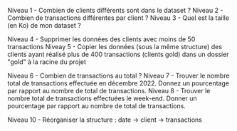 Niveau 1 - Combien de clients différents sont dans le dataset ?
Niveau 2 - Combien de transactions différentes par client ?
Niveau 3 - Quel est la taille (en Ko) de mon dataset ?

Niveau 4 - Supprimer les données des clients avec moins de 50 transactions
Niveay 5 - Copier les données (sous la même structure) des clients ayant réalisé plus de 400 transactions (clients gold) dans un dossier "gold" à la racine du projet

Niveau 6 - Combien de transactions au total ?
Niveau 7 - Trouver le nombre total de transactions effectuée en décembre 2022. Donnez un pourcentage par rapport au nombre de total de transactions.
Niveau 8 - Trouver le nombre total de transactions effectuées le week-end. Donner un pourcentage par rapport au nombre de total de transactions.

Niveau 10 - Réorganiser la structure : date -> client -> transactions
